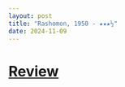 ```yaml
---
layout: post
title: "Rashomon, 1950 - ★★★½"
date: 2024-11-09
---
```


# [Review](https://letterboxd.com/pavlesap/film/rashomon/)

